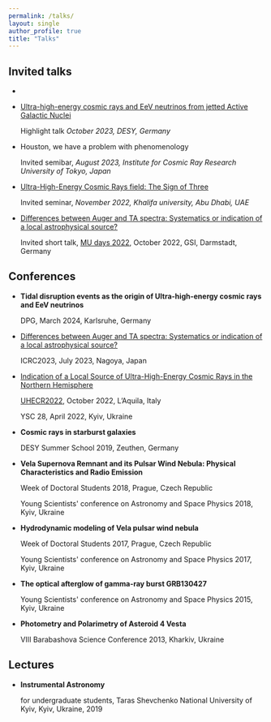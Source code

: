 ```yaml
---
permalink: /talks/
layout: single
author_profile: true
title: "Talks"
---
```

## Invited talks

- 
- [Ultra-high-energy cosmic rays and EeV neutrinos from jetted Active Galactic Nuclei](https://indico.desy.de/event/40283/sessions/15888/attachments/86122/114629/Plotko_APC10.pdf)
  
  Highlight talk *October 2023, DESY, Germany*  
  
- Houston, we have a problem with phenomenology 
  
  Invited semibar, *August 2023, Institute for Cosmic Ray Research University of Tokyo, Japan*

- [Ultra-High-Energy Cosmic Rays field: The Sign of Three](https://docs.google.com/presentation/d/1GCY2OXhVO_KwB-3uBKk3J_A0IE_DKM1h/edit?usp=sharing&ouid=105641816822597315411&rtpof=true&sd=true)
  
  Invited seminar, *November 2022, Khalifa university, Abu Dhabi, UAE*

- [Differences between Auger and TA spectra: Systematics or indication of a local astrophysical source?](https://drive.google.com/file/d/1nOWaZYGj7NTJsznzYWh1M2beINRSOmng/view?usp=sharing)
    
  Invited short talk, [MU days 2022](https://indico.gsi.de/event/15071/), October 2022, GSI, Darmstadt, Germany

    
## Conferences


- **Tidal disruption events as the origin of Ultra-high-energy cosmic rays and EeV neutrinos** 

   DPG, March 2024, Karlsruhe, Germany

- [Differences between Auger and TA spectra: Systematics or indication of a local astrophysical source?](https://drive.google.com/file/d/1nOWaZYGj7NTJsznzYWh1M2beINRSOmng/view?usp=sharing)
  
  ICRC2023, July 2023, Nagoya, Japan 

- [Indication of a Local Source of Ultra-High-Energy Cosmic Rays in the Northern Hemisphere](https://docs.google.com/presentation/d/1tIVzrO0MIec1oDtKlQm2tjvG-QVS3XvW/edit?usp=sharing&ouid=105641816822597315411&rtpof=true&sd=true)
  

  [UHECR2022](https://indico.gssi.it/event/396/), October 2022, L’Aquila, Italy
    
  YSC 28, April 2022, Kyiv, Ukraine

- **Cosmic rays in starburst galaxies**

  DESY Summer School 2019, Zeuthen, Germany

- **Vela Supernova Remnant and its Pulsar Wind Nebula: Physical Characteristics and Radio Emission**

  Week of Doctoral Students 2018, Prague, Czech Republic
  
  Young Scientists' conference on Astronomy and Space Physics 2018, Kyiv, Ukraine

- **Hydrodynamic modeling of Vela pulsar wind nebula**
    
  Week of Doctoral Students 2017, Prague, Czech Republic
    
  Young Scientists' conference on Astronomy and Space Physics 2017, Kyiv, Ukraine
    
- **The optical afterglow of gamma-ray burst GRB130427**

    Young Scientists' conference on Astronomy and Space Physics 2015, Kyiv, Ukraine

- **Photometry and Polarimetry of Asteroid 4 Vesta**
    
    VIII Barabashova Science Conference 2013, Kharkiv, Ukraine

## Lectures

- **Instrumental Astronomy** 

  for undergraduate students, Taras Shevchenko National University of Kyiv, Kyiv, Ukraine, 2019
